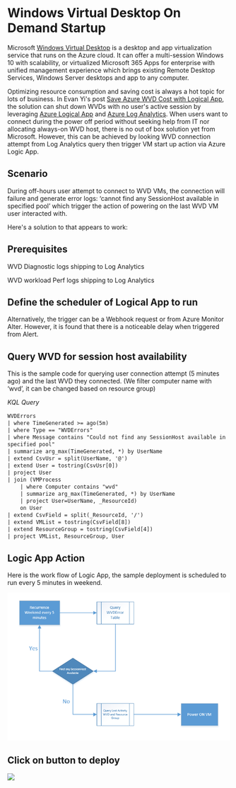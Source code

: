 # Windows Virtual Desktop On Demand Startup

Microsoft [Windows Virtual Desktop](https://docs.microsoft.com/en-us/azure/virtual-desktop/overview) is a desktop and app virtualization service that runs on the Azure cloud. It can offer a multi-session Windows 10 with scalability, or virtualized Microsoft 365 Apps for enterprise with unified management experience which brings existing Remote Desktop Services, Windows Server desktops and app to any computer. 

Optimizing resource consumption and saving cost is always a hot topic for lots of business. In Evan Yi's post [Save Azure WVD Cost with Logical App](https://blog.evanyi.net/2020/10/another-way-to-save-azure-wvd-cost-with.html), the solution can shut down WVDs with no user's active session by leveraging [Azure Logical App](https://docs.microsoft.com/en-us/azure/logic-apps/logic-apps-overview) and [Azure Log Analytics](https://www.dummies.com/programming/how-to-use-azure-log-analytics/). When users want to connect during the power off period without seeking help from IT nor allocating always-on WVD host, there is no out of box solution yet from Microsoft. However, this can be achieved by looking WVD connection attempt from Log Analytics query then trigger VM start up action via Azure Logic App.

## Scenario
During off-hours user attempt to connect to WVD VMs, the connection will failure and generate error logs: ‘cannot find any SessionHost available in specified pool’ which trigger the action of powering on the last WVD VM user interacted with. 

Here's a solution to that appears to work:
## Prerequisites

WVD Diagnostic logs shipping to Log Analytics

WVD workload Perf logs shipping to Log Analytics


## Define the scheduler of Logical App to run
Alternatively, the trigger can be a Webhook request or from Azure Monitor Alter. However, it is found that there is a noticeable delay when triggered from Alert. 

## Query WVD for session host availability
This is the sample code for querying user connection attempt (5 minutes ago) and the last WVD they connected. (We filter computer name with ‘wvd’, it can be changed based on resource group)

*KQL Query*
```
WVDErrors
| where TimeGenerated >= ago(5m)
| where Type == "WVDErrors"
| where Message contains "Could not find any SessionHost available in specified pool"
| summarize arg_max(TimeGenerated, *) by UserName
| extend CsvUsr = split(UserName, '@')
| extend User = tostring(CsvUsr[0])
| project User
| join (VMProcess
    | where Computer contains "wvd"
    | summarize arg_max(TimeGenerated, *) by UserName
    | project User=UserName, _ResourceId)
    on User
| extend CsvField = split(_ResourceId, '/')
| extend VMList = tostring(CsvField[8])
| extend ResourceGroup = tostring(CsvField[4])
| project VMList, ResourceGroup, User
```

## Logic App Action
Here is the work flow of Logic App, the sample deployment is scheduled to run every 5 minutes in weekend.

<img src="https://github.com/azurehly/WVD-OnDemandStartUp/blob/main/wvdondemand-flow.png"/>


## Click on button to deploy

<img src="https://aka.ms/deploytoazurebutton"/>
